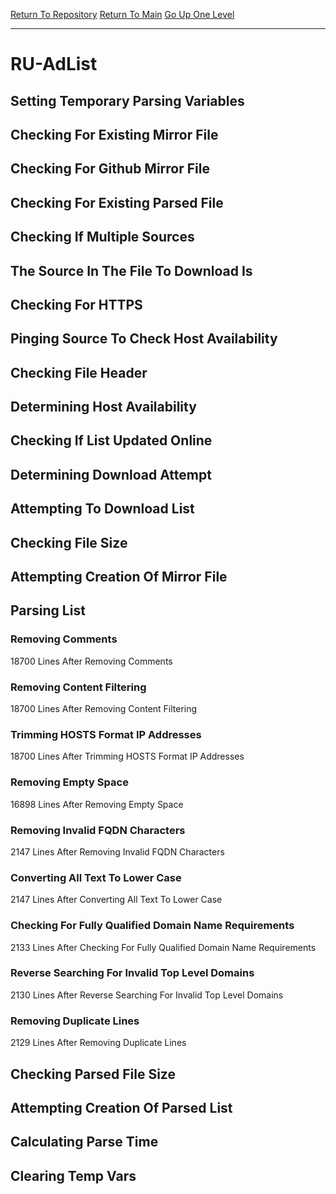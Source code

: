[Return To Repository](https://github.com/deathbybandaid/piholeparser/)
[Return To Main](https://github.com/deathbybandaid/piholeparser/blob/master/RecentRunLogs/Mainlog.md)
[Go Up One Level](https://github.com/deathbybandaid/piholeparser/blob/master/RecentRunLogs/TopLevelScripts/30-Processing-External-Blacklists.md)
____________________________________
# RU-AdList
## Setting Temporary Parsing Variables
## Checking For Existing Mirror File
## Checking For Github Mirror File
## Checking For Existing Parsed File
## Checking If Multiple Sources
## The Source In The File To Download Is
## Checking For HTTPS
## Pinging Source To Check Host Availability
## Checking File Header
## Determining Host Availability
## Checking If List Updated Online
## Determining Download Attempt
## Attempting To Download List
## Checking File Size
## Attempting Creation Of Mirror File
## Parsing List
### Removing Comments
18700 Lines After Removing Comments
### Removing Content Filtering
18700 Lines After Removing Content Filtering
### Trimming HOSTS Format IP Addresses
18700 Lines After Trimming HOSTS Format IP Addresses
### Removing Empty Space
16898 Lines After Removing Empty Space
### Removing Invalid FQDN Characters
2147 Lines After Removing Invalid FQDN Characters
### Converting All Text To Lower Case
2147 Lines After Converting All Text To Lower Case
### Checking For Fully Qualified Domain Name Requirements
2133 Lines After Checking For Fully Qualified Domain Name Requirements
### Reverse Searching For Invalid Top Level Domains
2130 Lines After Reverse Searching For Invalid Top Level Domains
### Removing Duplicate Lines
2129 Lines After Removing Duplicate Lines
## Checking Parsed File Size
## Attempting Creation Of Parsed List
## Calculating Parse Time
## Clearing Temp Vars
